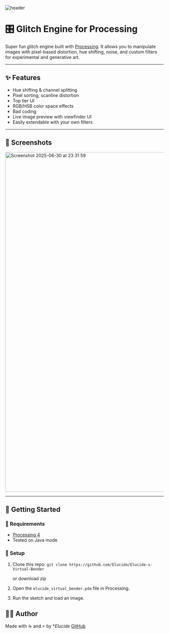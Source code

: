 
![header](https://github.com/user-attachments/assets/36fbb562-f9a2-46a6-b4b2-0c3c3b797a84)


# 🎛️ Glitch Engine for Processing

Super fun glitch engine built with [Processing](https://processing.org/). It allows you to manipulate images with pixel-based distortion, hue shifting, noise, and custom filters for experimental and generative art.

---

## ✨ Features

-  Hue shifting & channel splitting
-  Pixel sorting, scanline distortion
-  Top tier UI
-  RGB/HSB color space effects
-  Bad coding
-  Live image preview with viewfinder UI
-  Easily extendable with your own filters

---

## 📸 Screenshots

<img width="1078" alt="Screenshot 2025-06-30 at 23 31 59" src="https://github.com/user-attachments/assets/3c53443a-864c-420f-a84b-1bf388eeabe3" />

---

## 🚀 Getting Started

### 🔧 Requirements

- [Processing 4](https://processing.org/download/)
- Tested on Java mode

### 📂 Setup

1. Clone this repo:
   `git clone https://github.com/Elucide/Elucide-s-Virtual-Bender`

   or download zip

3. Open the `elucide_virtual_bender.pde` file in Processing.

4. Run the sketch and load an image.


## 🧑‍💻 Author

Made with ☕ and ⚡ by **Elucide*
[GitHub](https://github.com/elucide)
